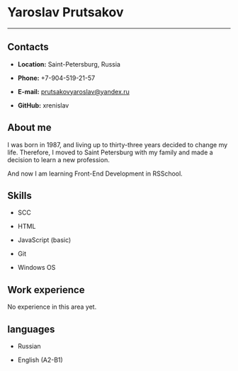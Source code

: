# Yaroslav Prutsakov

***

## Contacts

* **Location:** Saint-Petersburg, Russia

* **Phone:** +7-904-519-21-57

* **E-mail:** prutsakovyaroslav@yandex.ru

* **GitHub:** xrenislav


## About me

I was born in 1987, and living up to thirty-three years 
decided to change my life. Therefore, I moved to Saint Petersburg with my family and made a decision to learn a new profession.

And now I am learning Front-End Development in RSSchool.

## Skills

* SCC

* HTML

* JavaScript (basic)

* Git

* Windows OS

## Work experience

No experience in this area yet.

## languages

* Russian

* English (A2-B1)